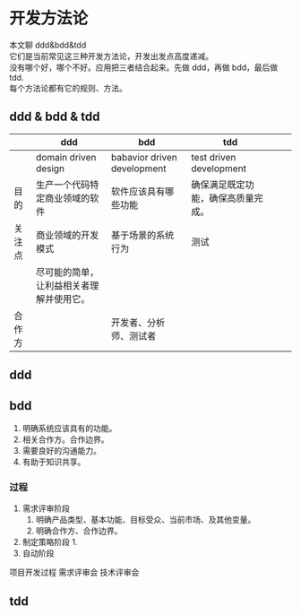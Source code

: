 # 开发方法论

本文聊 ddd&bdd&tdd  
它们是当前常见这三种开发方法论，开发出发点高度递减。  
没有哪个好，哪个不好。应用把三者结合起来。先做 ddd，再做 bdd，最后做 tdd.  
每个方法论都有它的规则、方法。

## ddd & bdd & tdd

<!-- prettier-ignore-start -->
|   | ddd| bdd  | tdd| | |
| ------ | ------ | ----------- | -- | --- | --- |
|| domain driven design   | babavior driven development | test driven development   | | |
| 目的   | 生产一个代码特定商业领域的软件  | 软件应该具有哪些功能| 确保满足既定功能，确保高质量完成。 | | |
| 关注点 | 商业领域的开发模式| 基于场景的系统行为 | 测试   | | |
|| 尽可能的简单，让利益相关者理解并使用它。 | || | |
| 合作方 || 开发者、分析师、测试者  || | |
<!-- prettier-ignore-end -->

## ddd

## bdd

1. 明确系统应该具有的功能。
2. 相关合作方。合作边界。
3. 需要良好的沟通能力。
4. 有助于知识共享。

### 过程

1. 需求评审阶段
   1. 明确产品类型、基本功能、目标受众、当前市场、及其他变量。
   2. 明确合作方、合作边界。
2. 制定策略阶段
   1.
3. 自动阶段

项目开发过程
需求评审会
技术评审会

## tdd
